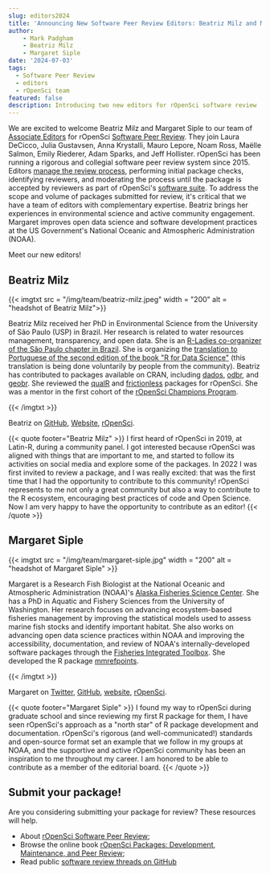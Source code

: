 ```yaml
---
slug: editors2024
title: 'Announcing New Software Peer Review Editors: Beatriz Milz and Margaret Siple'
author:
    - Mark Padgham
    - Beatriz Milz
    - Margaret Siple
date: '2024-07-03'
tags:
  - Software Peer Review
  - editors
  - rOpenSci team
featured: false
description: Introducing two new editors for rOpenSci software review
---
```

We are excited to welcome Beatriz Milz and Margaret Siple to our team of [Associate Editors](/software-review/#editors) for rOpenSci [Software Peer Review](/software-review/).
They join Laura DeCicco, Julia Gustavsen, Anna Krystalli, Mauro Lepore, Noam Ross, Maëlle Salmon, Emily Riederer, Adam Sparks, and Jeff Hollister.
rOpenSci has been running a rigorous and collegial software peer review system since 2015.
Editors [manage the review process](https://devguide.ropensci.org/editorguide.html), performing initial package checks, identifying reviewers, and moderating the process until the package is accepted by reviewers as part of rOpenSci's [software suite](https://ropensci.org/packages/).
To address the scope and volume of packages submitted for review, it's critical that we have a team of editors with complementary expertise.
Beatriz brings her experiences in environmental science and active community engagement.
Margaret improves open data science and software development practices at the US Government's National Oceanic and Atmospheric Administration (NOAA).

Meet our new editors!

## Beatriz Milz

{{< imgtxt src = "/img/team/beatriz-milz.jpeg" width = "200" alt = "headshot of Beatriz Milz">}}

Beatriz Milz received her PhD in Environmental Science from the University of São Paulo (USP) in Brazil. Her research is related to water resources management, transparency, and open data. She is an [R-Ladies co-organizer of the São Paulo chapter in Brazil](https://rladies-sp.org/). She is organizing the [translation to Portuguese of the second edition of the book "R for Data Science"](https://cienciadedatos.github.io/pt-r4ds/) (this translation is being done voluntarily by people from the community).
Beatriz has contributed to packages available on CRAN, including [dados](https://cienciadedatos.github.io/dados/), [odbr](https://hsvab.github.io/odbr/), and [geobr](https://ipeagit.github.io/geobr/index.html). She reviewed the [qualR](https://docs.ropensci.org/qualR/) and [frictionless](https://docs.ropensci.org/frictionless/) packages for rOpenSci. She was a mentor in the first cohort of the [rOpenSci Champions Program](https://ropensci.org/champions/).

{{< /imgtxt >}}

Beatriz on [GitHub](https://github.com/beatrizmilz), [Website](https://beamilz.com/), [rOpenSci](/author/beatriz-milz/).

{{< quote footer="Beatriz Milz" >}}
I first heard of rOpenSci in 2019, at Latin-R, during a community panel. I got interested because rOpenSci was aligned with things that are important to me, and started to follow its activities on social media and explore some of the packages. In 2022 I was first invited to review a package, and I was really excited: that was the first time that I had the opportunity to contribute to this community!  rOpenSci represents to me not only a great community but also a way to contribute to the R ecosystem, encouraging best practices of code and Open Science. Now I am very happy to have the opportunity to contribute as an editor!
{{< /quote >}}


## Margaret Siple

{{< imgtxt src = "/img/team/margaret-siple.jpg" width = "200" alt = "headshot of Margaret Siple" >}}

Margaret is a Research Fish Biologist at the National Oceanic and Atmospheric Administration (NOAA)'s [Alaska Fisheries Science Center](https://www.fisheries.noaa.gov/about/alaska-fisheries-science-center). She has a PhD in Aquatic and Fishery Sciences from the University of Washington. Her research focuses on advancing ecosystem-based fisheries management by improving the statistical models used to assess marine fish stocks and identify important habitat. She also works on advancing open data science practices within NOAA and improving the accessibility, documentation, and review of NOAA's internally-developed software packages through the [Fisheries Integrated Toolbox](https://noaa-fisheries-integrated-toolbox.github.io/). She developed the R package [mmrefpoints](https://joss.theoj.org/papers/10.21105/joss.03888).

{{< /imgtxt >}}

Margaret on [Twitter](https://twitter.com/margaretsiple), [GitHub](https://github.com/MargaretSiple-NOAA), [website](https://margaretsiple-noaa.github.io/siple-quarto/), [rOpenSci](/author/margaret-siple/).

{{< quote footer="Margaret Siple" >}}
I found my way to rOpenSci during graduate school and since reviewing my first R package for them, I have seen rOpenSci's approach as a "north star" of R package development and documentation. rOpenSci's rigorous (and well-communicated!) standards and open-source format set an example that we follow in my groups at NOAA, and the supportive and active rOpenSci community has been an inspiration to me throughout my career. I am honored to be able to contribute as a member of the editorial board.
{{< /quote >}}

## Submit your package!

Are you considering submitting your package for review? These resources will help.

- About [rOpenSci Software Peer Review](/software-review/);
- Browse the online book [rOpenSci Packages: Development, Maintenance, and Peer Review](https://devguide.ropensci.org/);
- Read public [software review threads on GitHub](https://github.com/ropensci/software-review/issues)

